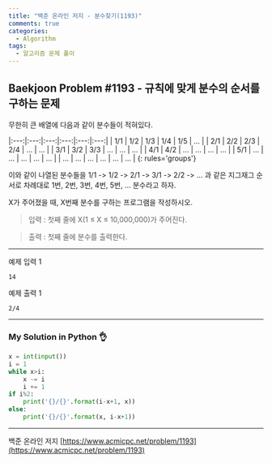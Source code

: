 ```yaml
---
title: "백준 온라인 저지 - 분수찾기(1193)"
comments: true
categories:
  - Algorithm
tags:
  - 알고리즘 문제 풀이
---
```


## Baekjoon Problem #1193 - 규칙에 맞게 분수의 순서를 구하는 문제

무한히 큰 배열에 다음과 같이 분수들이 적혀있다.

|:---:|:---:|:---:|:---:|:---:|:---:|
| 1/1	| 1/2	| 1/3	| 1/4	| 1/5	| … |
| 2/1	| 2/2	| 2/3	| 2/4	| …	| … |
| 3/1	| 3/2	| 3/3	| …	| …	| … |
| 4/1	| 4/2	| …	| …	| …	| … |
| 5/1	| …	| …	| …	| …	| … |
| …	| …	| …	| …	| …	| … |
{: rules='groups'}

이와 같이 나열된 분수들을 1/1 -> 1/2 -> 2/1 -> 3/1 -> 2/2 -> … 과 같은 지그재그 순서로 차례대로 1번, 2번, 3번, 4번, 5번, … 분수라고 하자.

X가 주어졌을 때, X번째 분수를 구하는 프로그램을 작성하시오.

> 입력
> : 첫째 줄에 X(1 ≤ X ≤ 10,000,000)가 주어진다.

> 출력
> : 첫째 줄에 분수를 출력한다.

***
예제 입력 1
```
14
```

예제 출력 1
```
2/4
```

***
### My Solution in Python :ok_hand:

```python
x = int(input())
i = 1
while x>i:
    x -= i
    i += 1
if i%2:
    print('{}/{}'.format(i-x+1, x))
else:
    print('{}/{}'.format(x, i-x+1))
```

***
백준 온라인 저지 [https://www.acmicpc.net/problem/1193](https://www.acmicpc.net/problem/1193)
